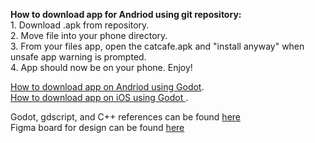 **How to download app for Andriod using git repository:**  
      1. Download .apk from repository.  
      2. Move file into your phone directory.  
      3. From your files app, open the catcafe.apk and "install anyway" when unsafe app warning is prompted.  
      4. App should now be on your phone. Enjoy!  

[How to download app on Andriod using Godot](https://docs.godotengine.org/en/stable/tutorials/export/exporting_for_android.html).  
[How to download app on iOS using Godot ](https://docs.godotengine.org/en/stable/tutorials/export/exporting_for_ios.html).  

Godot, gdscript, and C++ references can be found [here](https://docs.google.com/document/d/1kCvJmuJuKmc5YA645kUwS2WyFPOf_n8m5yliRPooIw0/edit?usp=sharing)  
Figma board for design can be found [here](https://www.figma.com/file/PAftARAgWjpquAlcjlCC9v/Cat-Cafe-Design?type=design&node-id=0-1&mode=design&t=4h0H1d5UfWjU9f6y-0)
